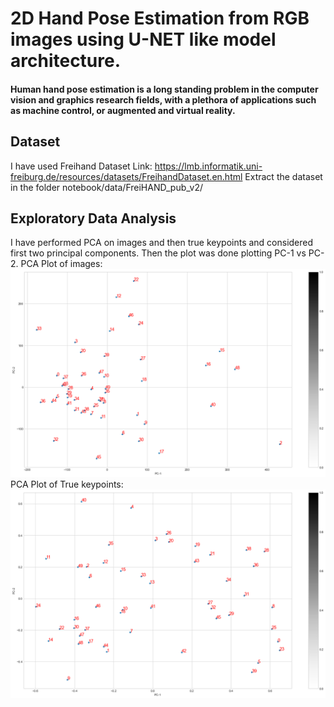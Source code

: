 # 2D Hand Pose Estimation from RGB images using U-NET like model architecture.

#### Human  hand  pose  estimation  is  a  long  standing  problem in  the  computer  vision  and  graphics  research  fields,  with  a plethora of applications such as machine control, or augmented and virtual reality.


## Dataset

I have used Freihand Dataset
Link: https://lmb.informatik.uni-freiburg.de/resources/datasets/FreihandDataset.en.html
Extract the dataset in the folder notebook/data/FreiHAND_pub_v2/

## Exploratory Data Analysis

I have performed PCA on images and then true keypoints and considered first two principal components. Then the plot was done plotting PC-1 vs PC-2.
PCA Plot of images:
![PCA Plot for Images](images/pca_images.png)
PCA Plot of True keypoints:
![PCA Plot of True Keypoints](images/pca_keypoint_true.png)
